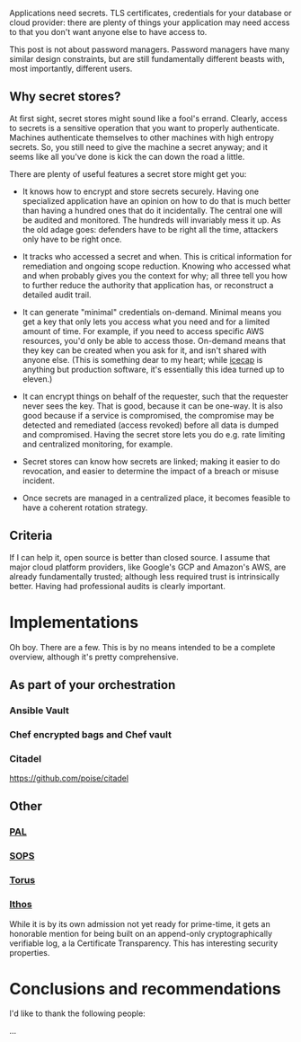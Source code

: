 <!--
.. title: Secret stores
.. slug: secret-stores
.. date: 2017-01-18 13:15:16 UTC-08:00
.. tags: private, security, crypto
.. category:
.. link:
.. description:
.. type: text
-->

Applications need secrets. TLS certificates, credentials for your database or
cloud provider: there are plenty of things your application may need access to
that you don't want anyone else to have access to.

This post is not about password managers. Password managers have many similar
design constraints, but are still fundamentally different beasts with, most
importantly, different users.

## Why secret stores?

At first sight, secret stores might sound like a fool's errand. Clearly, access
to secrets is a sensitive operation that you want to properly authenticate.
Machines authenticate themselves to other machines with high entropy secrets.
So, you still need to give the machine a secret anyway; and it seems like all
you've done is kick the can down the road a little.

There are plenty of useful features a secret store might get you:

* It knows how to encrypt and store secrets securely. Having one specialized
  application have an opinion on how to do that is much better than having a
  hundred ones that do it incidentally. The central one will be audited and
  monitored. The hundreds will invariably mess it up. As the old adage goes:
  defenders have to be right all the time, attackers only have to be right once.

* It tracks who accessed a secret and when. This is critical information for
  remediation and ongoing scope reduction. Knowing who accessed what and when
  probably gives you the context for why; all three tell you how to further
  reduce the authority that application has, or reconstruct a detailed audit
  trail.

* It can generate "minimal" credentials on-demand. Minimal means you get a key
  that only lets you access what you need and for a limited amount of time. For
  example, if you need to access specific AWS resources, you'd only be able to
  access those. On-demand means that they key can be created when you ask for
  it, and isn't shared with anyone else. (This is something dear to my heart;
  while [icecap][icecap] is anything but production software, it's essentially
  this idea turned up to eleven.)

* It can encrypt things on behalf of the requester, such that the requester
  never sees the key. That is good, because it can be one-way. It is also good
  because if a service is compromised, the compromise may be detected and
  remediated (access revoked) before all data is dumped and compromised. Having
  the secret store lets you do e.g. rate limiting and centralized monitoring,
  for example.

* Secret stores can know how secrets are linked; making it easier to do
  revocation, and easier to determine the impact of a breach or misuse incident.

* Once secrets are managed in a centralized place, it becomes feasible to have a
  coherent rotation strategy.

## Criteria

If I can help it, open source is better than closed source. I assume that major
cloud platform providers, like Google's GCP and Amazon's AWS, are already
fundamentally trusted; although less required trust is intrinsically better.
Having had professional audits is clearly important.

# Implementations

Oh boy. There are a few. This is by no means intended to be a complete overview,
although it's pretty comprehensive.

## As part of your orchestration

### Ansible Vault

### Chef encrypted bags and Chef vault

### Citadel

https://github.com/poise/citadel

## Other

### [PAL][pal]

### [SOPS][sops]

### [Torus][torus]

### [Ithos][ithos]

While it is by its own admission not yet ready for prime-time, it gets an
honorable mention for being built on an append-only cryptographically verifiable
log, a la Certificate Transparency. This has interesting security properties.

# Conclusions and recommendations

I'd like to thank the following people:

...


[icecap]: https://github.com/lvh/icecap
[pal]: https://www.youtube.com/watch?v=G_JXv059UY0
[sops]: https://github.com/mozilla/sops
[torus]: https://www.torus.sh/
[ithos]: https://github.com/cryptosphere/ithos
